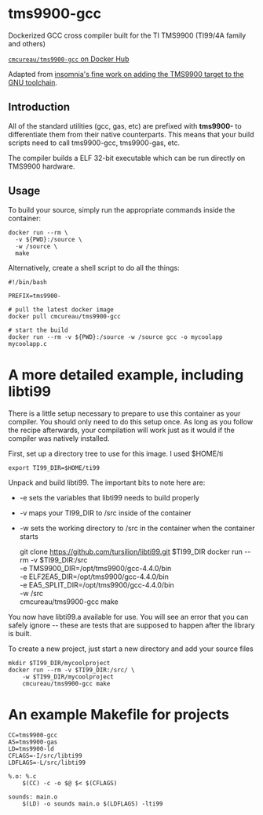 # tms9900-gcc

Dockerized GCC cross compiler built for the TI TMS9900 (TI99/4A family and others)

[`cmcureau/tms9900-gcc` on Docker Hub](https://hub.docker.com/r/cmcureau/tms9900-gcc/)

Adapted from [insomnia's fine work on adding the TMS9900 target to the GNU toolchain](http://atariage.com/forums/topic/164295-gcc-for-the-ti/).

## Introduction
All of the standard utilities (gcc, gas, etc) are prefixed with **tms9900-** to differentiate them from their native counterparts. This means that your build scripts need to call tms9900-gcc, tms9900-gas, etc.

The compiler builds a ELF 32-bit executable which can be run directly on TMS9900 hardware.

## Usage
To build your source, simply run the appropriate commands inside the container: 

    docker run --rm \
      -v ${PWD}:/source \
      -w /source \
      make

Alternatively, create a shell script to do all the things:

    #!/bin/bash
    
    PREFIX=tms9900-
    
    # pull the latest docker image
    docker pull cmcureau/tms9900-gcc
    
    # start the build
    docker run --rm -v ${PWD}:/source -w /source gcc -o mycoolapp mycoolapp.c

# A more detailed example, including libti99

There is a little setup necessary to prepare to use this container as your compiler. You should only need to do this setup once. As long as you follow the recipe afterwards, your compilation will work just as it would if the compiler was natively installed.

First, set up a directory tree to use for this image.  I used $HOME/ti

    export TI99_DIR=$HOME/ti99
   
Unpack and build libti99. The important bits to note here are:
 - -e sets the variables that libti99 needs to build properly
 - -v maps your TI99_DIR to /src inside of the container
 - -w sets the working directory to /src in the container when the container starts


    git clone https://github.com/tursilion/libti99.git $TI99_DIR
    docker run --rm -v $TI99_DIR:/src \
        -e TMS9900_DIR=/opt/tms9900/gcc-4.4.0/bin \
        -e ELF2EA5_DIR=/opt/tms9900/gcc-4.4.0/bin \
        -e EA5_SPLIT_DIR=/opt/tms9900/gcc-4.4.0/bin \
        -w /src \
        cmcureau/tms9900-gcc make
        
You now have libti99.a available for use. You will see an error that you can safely ignore -- these are tests that are supposed to happen after the library is built.

To create a new project, just start a new directory and add your source files

    mkdir $TI99_DIR/mycoolproject
    docker run --rm -v $TI99_DIR:/src/ \
        -w $TI99_DIR/mycoolproject
        cmcureau/tms9900-gcc make
        
 # An example Makefile for projects

    CC=tms9900-gcc
    AS=tms9900-gas
    LD=tms9900-ld
    CFLAGS=-I/src/libti99
    LDFLAGS=-L/src/libti99

    %.o: %.c
	    $(CC) -c -o $@ $< $(CFLAGS)

    sounds: main.o
	    $(LD) -o sounds main.o $(LDFLAGS) -lti99
        
 

        
        
